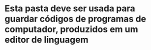 # Esta pasta deve ser usada para guardar códigos de programas de computador, produzidos em um editor de linguagem